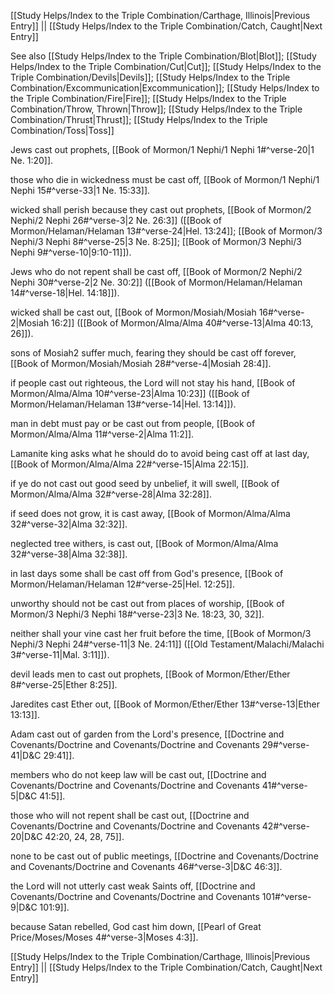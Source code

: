 [[Study Helps/Index to the Triple Combination/Carthage, Illinois|Previous Entry]]  ||  [[Study Helps/Index to the Triple Combination/Catch, Caught|Next Entry]]

 See also [[Study Helps/Index to the Triple Combination/Blot|Blot]]; [[Study Helps/Index to the Triple Combination/Cut|Cut]]; [[Study Helps/Index to the Triple Combination/Devils|Devils]]; [[Study Helps/Index to the Triple Combination/Excommunication|Excommunication]]; [[Study Helps/Index to the Triple Combination/Fire|Fire]]; [[Study Helps/Index to the Triple Combination/Throw, Thrown|Throw]]; [[Study Helps/Index to the Triple Combination/Thrust|Thrust]]; [[Study Helps/Index to the Triple Combination/Toss|Toss]]

 Jews cast out prophets, [[Book of Mormon/1 Nephi/1 Nephi 1#^verse-20|1 Ne. 1:20]].

 those who die in wickedness must be cast off, [[Book of Mormon/1 Nephi/1 Nephi 15#^verse-33|1 Ne. 15:33]].

 wicked shall perish because they cast out prophets, [[Book of Mormon/2 Nephi/2 Nephi 26#^verse-3|2 Ne. 26:3]] ([[Book of Mormon/Helaman/Helaman 13#^verse-24|Hel. 13:24]]; [[Book of Mormon/3 Nephi/3 Nephi 8#^verse-25|3 Ne. 8:25]]; [[Book of Mormon/3 Nephi/3 Nephi 9#^verse-10|9:10-11]]).

 Jews who do not repent shall be cast off, [[Book of Mormon/2 Nephi/2 Nephi 30#^verse-2|2 Ne. 30:2]] ([[Book of Mormon/Helaman/Helaman 14#^verse-18|Hel. 14:18]]).

 wicked shall be cast out, [[Book of Mormon/Mosiah/Mosiah 16#^verse-2|Mosiah 16:2]] ([[Book of Mormon/Alma/Alma 40#^verse-13|Alma 40:13, 26]]).

 sons of Mosiah2 suffer much, fearing they should be cast off forever, [[Book of Mormon/Mosiah/Mosiah 28#^verse-4|Mosiah 28:4]].

 if people cast out righteous, the Lord will not stay his hand, [[Book of Mormon/Alma/Alma 10#^verse-23|Alma 10:23]] ([[Book of Mormon/Helaman/Helaman 13#^verse-14|Hel. 13:14]]).

 man in debt must pay or be cast out from people, [[Book of Mormon/Alma/Alma 11#^verse-2|Alma 11:2]].

 Lamanite king asks what he should do to avoid being cast off at last day, [[Book of Mormon/Alma/Alma 22#^verse-15|Alma 22:15]].

 if ye do not cast out good seed by unbelief, it will swell, [[Book of Mormon/Alma/Alma 32#^verse-28|Alma 32:28]].

 if seed does not grow, it is cast away, [[Book of Mormon/Alma/Alma 32#^verse-32|Alma 32:32]].

 neglected tree withers, is cast out, [[Book of Mormon/Alma/Alma 32#^verse-38|Alma 32:38]].

 in last days some shall be cast off from God's presence, [[Book of Mormon/Helaman/Helaman 12#^verse-25|Hel. 12:25]].

 unworthy should not be cast out from places of worship, [[Book of Mormon/3 Nephi/3 Nephi 18#^verse-23|3 Ne. 18:23, 30, 32]].

 neither shall your vine cast her fruit before the time, [[Book of Mormon/3 Nephi/3 Nephi 24#^verse-11|3 Ne. 24:11]] ([[Old Testament/Malachi/Malachi 3#^verse-11|Mal. 3:11]]).

 devil leads men to cast out prophets, [[Book of Mormon/Ether/Ether 8#^verse-25|Ether 8:25]].

 Jaredites cast Ether out, [[Book of Mormon/Ether/Ether 13#^verse-13|Ether 13:13]].

 Adam cast out of garden from the Lord's presence, [[Doctrine and Covenants/Doctrine and Covenants/Doctrine and Covenants 29#^verse-41|D&C 29:41]].

 members who do not keep law will be cast out, [[Doctrine and Covenants/Doctrine and Covenants/Doctrine and Covenants 41#^verse-5|D&C 41:5]].

 those who will not repent shall be cast out, [[Doctrine and Covenants/Doctrine and Covenants/Doctrine and Covenants 42#^verse-20|D&C 42:20, 24, 28, 75]].

 none to be cast out of public meetings, [[Doctrine and Covenants/Doctrine and Covenants/Doctrine and Covenants 46#^verse-3|D&C 46:3]].

 the Lord will not utterly cast weak Saints off, [[Doctrine and Covenants/Doctrine and Covenants/Doctrine and Covenants 101#^verse-9|D&C 101:9]].

 because Satan rebelled, God cast him down, [[Pearl of Great Price/Moses/Moses 4#^verse-3|Moses 4:3]].

[[Study Helps/Index to the Triple Combination/Carthage, Illinois|Previous Entry]]  ||  [[Study Helps/Index to the Triple Combination/Catch, Caught|Next Entry]]